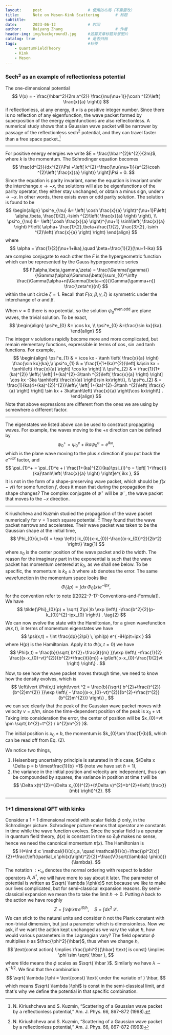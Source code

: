 ```yaml
---
layout:     post   				    # 使用的布局（不需要改）
title:      Note on Meson-Kink Scattering		# 标题 
subtitle:   
date:       2023-06-12 				# 时间
author:     Baiyang Zhang 						# 作者
header-img: img/background3.jpg 	#这篇文章标题背景图片
catalog: true 						# 是否归档
tags:								#标签
    - QuantumFieldTheory
    - Kink
    - Meson
---
```


### Sech$^2$ as an example of reflectionless potential 

The one-dimensional potential 
$$
V(x) = - \frac{\hbar^2}{2m a^{2}} \frac{\nu(\nu+1)}{\cosh ^{2}\left( \frac{x}{a} \right)}
$$
if reflectionless, at any energy, if $\nu$ is a positive integer number. Since there is no reflection of any eigenfunction, the wave packet formed by superposition of the energy eigenfunctions are also reflectionless. A numerical study shows that a Gaussian wave packet will be narrower by passage of the reflectionless $\text{sech}^{2}$ potential, and they can travel faster than a free space packet.[^1]

[^1]: N. Kiriushcheva and S. Kuzmin, “Scattering of a Gaussian wave packet by a reflectionless potential,” Am. J. Phys. 66, 867–872 (1998).

- - -

For positive energy energies we write $E = \frac{\hbar^{2}k^{2}}{2m}$, where $k$ is the momentum. The Schrodinger equation becomes
$$
\frac{d^{2}}{dx^{2}}\Psi +\left[ k^{2}+\frac{\nu(\nu+1)}{a^{2}\cosh ^{2}\left( \frac{x}{a} \right)} \right]\Psi = 0.
$$
Since the equation is parity invariant, name the equation is invariant under the interchange $x\to-x$, the solutions will also be eigenfunctions of the parity operator, they either stay unchanged, or obtain a minus sign, under $x\to-x$. In other words, there exists even or odd parity solution. The solution is found to be
$$
\begin{align}
\psi^e_{\nu} &= \left( \cosh \frac{x}{a} \right)^{\nu+1}F\left( \alpha,\beta, \frac{1}{2},-\sinh ^{2}\left( \frac{x}{a} \right)  \right), \\
\psi^o_{\nu} &= \left( \cosh \frac{x}{a} \right)^{\nu+1} \sinh\left( \frac{x}{a} \right) F\left( \alpha+ \frac{1}{2},\beta+\frac{1}{2}, \frac{3}{2},-\sinh ^{2}\left( \frac{x}{a} \right)  \right)
\end{align}
$$
where 
$$
\alpha = \frac{1}{2}(\nu+1+ika),\quad \beta=\frac{1}{2}(\nu+1-ika)
$$
are complex conjugate to each other the $F$ is the hypergeometric function which can be represented by the Gauss hypergeometric series
$$
F(\alpha,\beta,\gamma,\zeta) = \frac{\Gamma(\gamma)}{\Gamma(\alpha)\Gamma(\beta)}\sum_{0}^\infty 
\frac{\Gamma(\alpha+n)\Gamma(\beta+n)}{\Gamma(\gamma+n)}
\frac{\zeta^n}{n!}
$$
within the unit circle $\zeta=1$. Recall that $F(\alpha,\beta,\gamma,\zeta)$ is symmetric under the interchange of $\alpha$ and $\beta$.

When $\nu=0$ there is no potential, so the solution $\psi_{0}^{\text{even,odd}}$ are plane waves, the trivial solution. To be exact, 
$$
\begin{align}
\psi^e_{0} &= \cos kx,  \\
\psi^e_{0} &=\frac{\sin kx}{ka}.
\end{align}
$$
The integer $\nu$ solutions rapidly become more and more complicated, but remain elementary functions, expressible in terms of $\cos, \sin$ and tanh functions. For example,
$$
\begin{align}
\psi^e_{1}  & = \cos kx - \tanh \left( \frac{x}{a} \right) \frac{\sin kx}{ka},\\ 
\psi^o_{1}  & = \frac{1}{1+(ka)^{2}}\left[ ka\sin kx + \tanh\left( \frac{x}{a} \right) \cos kx \right] \\ 
\psi^e_{2}  & = \frac{1}{1+(ka)^{2}} \left\{ \left[ 1+(ka)^{2}-3\tanh ^{2}\left( \frac{x}{a} \right) \right] \cos kx 
-3ka \tanh\left( \frac{x}{a} \right)\sin kx\right\},  \\ 
\psi^o_{2}  & = \frac{1}{ka(4+(ka)^{2})^{2}}\left\{ \left[ 1+(ka)^{2}-3\tanh ^{2}\left( \frac{x}{a} \right) \right] \sin kx + 3ka\tanh\left( \frac{x}{a} \right)\cos kx\right\} .
\end{align}
$$
Note that above expressions are different from the ones we are using by somewhere a different factor. 
- - -

The eigenstates we listed above can be used to construct propagating waves. For example, the waves moving to the $+x$ direction can be defined by 
$$
\psi_{0}^+ = \psi_{0}^e + ika\psi_{0}^o = e^{ ikx },
$$
which is the plane wave moving to the plus $x$ direction if you put back the $e^{ -i\omega t }$ factor, and 
$$
\psi_{1}^+ = \psi_{1}^e + i \frac{1+(ka)^{2}}{ka}\psi_{i}^o = 
\left[ 1+\frac{i}{ka}\tanh\left( \frac{x}{a} \right) \right]e^{ ikx },
$$
It is not in the form of a shape-preserving wave packet, which should be $f(x-vt)$ for some function $f$, does it mean that during the propagation the shape changes?  The complex conjugate of $\psi^+$ will be $\psi^-$, the wave packet that moves to the $-x$ direction.

- - -

Kiriushcheva and Kuzmin studied the propagation of the wave packet numerically for $\nu=1$ sech square potential. [^2] They found that the wave packet narrows and accelerates. Their wave packet was taken to be the Gaussian shape at the initial time,  
$$
\Phi_{0}(x,t=0) = \exp \left\{ ik_{0}(x-x_{0})-\frac{(x-x_{0})^2}{2b^2} \right\} 
\tag{1}
$$
where $x_{0}$ is the center position of the wave packet and $b$ the width. The reason for the imaginary part in the exponential is such that the wave packet has momentum centered at $k_{0}$, as we shall see below. To be specific, the momentum is $k_{0} \pm b$ where $\pm b$ denotes the error. The same wavefunction in the momentum space looks like
$$
\tilde{\Phi}_{0}(p) = \int dx \, \Phi_{0}(x) e^{ -ipx },
$$
for the convention refer to note [[2022-7-17-Conventions-and-Formula]]. We have 
$$
\tilde{\Phi}_{0}(p) = \sqrt{ 2\pi }b \exp \left\{ -\frac{b^2}{2}(p-k_{0})^{2}-ipx_{0} \right\} .
\tag{2}
$$
We can now evolve the state with the Hamiltonian, for a given wavefunction $\psi(x,t)$, in terms of momentum eigenstates we have 
$$
\psi(x,t) = \int \frac{dp}{2\pi} \, \phi(p) e^{ -iH(p)t+ipx }  
$$
where $H(p)$ is the Hamiltonian. Apply it to $\Phi(x,t=0)$ we have
$$
\Phi(x,t) = \frac{b}{\sqrt{ b^{2}+\frac{it}{m} }}\exp \left\{ -\frac{1}{2} \frac{(x-x_{0}-vt)^{2}}{b^{2}+\frac{it}{m}} + ip\left( x-x_{0}-\frac{1}{2}vt \right) \right\} .
$$

Now, to see how the wave packet moves through time, we need to know how the density evolves, which is 
$$
\left\lvert \Phi(x,t) \right\rvert ^2 = \frac{b}{\sqrt{ b^{2}+\frac{t^{2}}{b^{2}m^{2}} }}\exp \left\{ - \frac{(x-x_{0}-vt)^{2}}{b^{2}+\frac{t^{2}}{b^{2}m^{2}}} \right\} ,
$$
we can see clearly that the peak of the Gaussian wave packet moves with velocity $v= p / m$, since the time-dependent position of the peak is $x_{0}+vt$. Taking into consideration the error, the center of position will be $x_{0}+vt \pm \sqrt{ b^{2}+t^{2} / b^{2}m^{2} }$. 

The initial position is $x_{0} \pm b$, the momentum is $k_{0}\pm \frac{1}{b}$, which can be read off from Eq. (2).

We notice two things,
1. Heisenberg uncertainty principle is saturated in this case, $\Delta x \Delta p = b \times\frac{1}{b} =1$ (note we have set $\hbar=1$),
2. the variance in the initial position and velocity are independent, thus can be compounded by squares, the variance in position at time $t$ will be 
$$
\Delta x(t)^{2}=(\Delta x_{0})^{2}+(t\Delta v)^{2}=b^{2}+\left( \frac{t}{mb} \right)^{2}.
$$
[^2]: N. Kiriushcheva and S. Kuzmin, “Scattering of a Gaussian wave packet by a reflectionless potential,” Am. J. Phys. 66, 867–872 (1998)

- - -

### 1+1 dimensional QFT with kinks

Consider a $1+1$ dimensional model with scalar fields $\phi$ only, in the Schrodinger picture. Schrodinger picture means that operator are constants in time while the wave function evolves. Since the scalar field is a operator in quantum field theory, $\phi(x)$ is constant in time so $\partial_{t}\phi$ makes no sense, hence we need the canonical momentum $\pi(x)$. The Hamiltonian is 
$$
H=\int d x: \mathcal{H}(x):_a, \quad \mathcal{H}(x)=\frac{\pi^2(x)}{2}+\frac{\left(\partial_x \phi(x)\right)^2}{2}+\frac{V(\sqrt{\lambda} \phi(x))}{\lambda}.
$$
The notation $:\bullet:_{a}$ denotes the normal ordering with respect to ladder operators $A,A^{\dagger}$, we will have more to say about it later. The parameter of potential is written as $\sqrt{ \lambda }\phi(x)$ not because we like to make our lives complicated, but for semi-classical expansion reasons. By semi-classical expansion we mean the to take the limit $\hbar\to 0$. Putting $\hbar$ back to the action we have roughly 
$$
Z = \int \mathcal{D}\phi \mathcal{D}\pi \, e^{ iS/\hbar }, \quad S = \int dx^2 \,\mathcal{L} .
$$
We can stick to the natural units and consider $\hbar$ not the Plank constant with non-trivial dimension, but just a parameter which is dimensionless. Now we ask, if we want the action kept unchanged as we vary the value $\hbar$, how would various parameters in the Lagrangian vary? The field operator $\phi$ multiplies $\hbar$ as $\frac{\phi^2}{\hbar}$, thus when we change $\hbar$,
$$
\text{const action} \implies \frac{\phi^2}{\hbar} \text{ is const} \implies \phi \sim \sqrt{ \hbar },
$$
where tilde means the $\phi$ scales as $\sqrt{ \hbar }$. Similarly we have $\lambda \sim \hbar^{-1 / 2}$. We find that the combination
$$
\sqrt{ \lambda }\phi = \text{const} \text{ under the variatio of } \hbar,
$$
which means $\sqrt{ \lambda }\phi$ is const in the semi-classical limit, and that's why we define the potential in that specific combination. 

